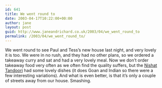 ```yaml
---
id: 641
title: We went round to
date: 2003-04-17T10:22:00+00:00
author: jane
layout: post
guid: http://www.janeandrichard.co.uk/2003/04/we_went_round_to
permalink: /2003/04/we_went_round_to/
---
```

We went round to see Paul and Tess&#8217;s new house last night, and very lovely it is too. We were in no rush, and they had no other plans, so we ordered a takeaway curry and sat and had a very lovely meal. Now we don&#8217;t order takeaway food very often as we often find the quality suffers, but the [Nishat Tandoori](http://www.brightonandhove.cc/Nishat%20Tandoori%20(menu).htm) had some lovely dishes (it does Goan and Indian so there were a few interesting variations). And what is even better, is that it&#8217;s only a couple of streets away from our house. Smashing.